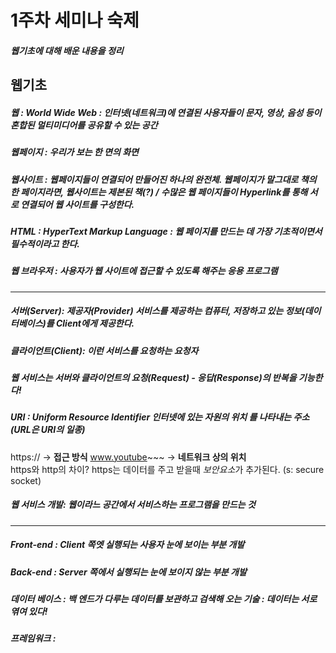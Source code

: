 

1주차 세미나 숙제
======
##### 웹기초에 대해 배운 내용을 정리

웹기초
------
##### 웹 : World Wide Web : 인터넷(네트워크)에 연결된 사용자들이 문자, 영상, 음성 등이 혼합된 멀티미디어를 공유할 수 있는 공간 
##### 웹페이지 : 우리가 보는 한 면의 화면 
##### 웹사이트 : 웹페이지들이 연결되어 만들어진 하나의 완전체. 웹페이지가 말그대로 책의 한 페이지라면, 웹사이트는 제본된 책(?) / 수많은 웹 페이지들이 Hyperlink를 통해 서로 연결되어 웹 사이트를 구성한다. 
##### HTML : HyperText Markup Language : 웹 페이지를 만드는 데 가장 기초적이면서 필수적이라고 한다. 
##### 웹 브라우저 : 사용자가 웹 사이트에 접근할 수 있도록 해주는 응용 프로그램 

------
##### 서버(Server): 제공자(Provider) 서비스를 제공하는 컴퓨터, 저장하고 있는 정보(데이터베이스)를 Client에게 제공한다. 
##### 클라이언트(Client): 이런 서비스를 요청하는 요청자 
##### 웹 서비스는 서버와 클라이언트의 요청(Request) - 응답(Response)의 반복을 기능한다! 
##### URI : Uniform Resource Identifier 인터넷에 있는 **자원의 위치** 를 나타내는 주소 (URL은 URI의 일종)<br>
https:// -> **접근 방식**         www.youtube~~~ -> **네트워크 상의 위치** <br>
https와 http의 차이? https는 데이터를 주고 받을때 *보안요소*가 추가된다. (s: secure socket) <br>

##### 웹 서비스 개발: 웹이라느 공간에서 서비스하는 프로그램을 만드는 것
------
##### Front-end : Client 쪽엣 실행되는 사용자 **눈에 보이는** 부분 개발 <br>
##### Back-end : Server 쪽에서 실행되는 **눈에 보이지 않는** 부분 개발 <br>
##### 데이터 베이스 : 백 엔드가 다루는 데이터를 보관하고 검색해 오는 기술 : 데이터는 서로 엮여 있다!
##### 프레임워크 : 
